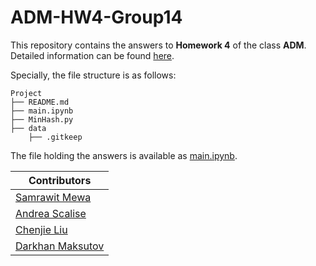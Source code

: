 # ADM-HW4-Group14

This repository contains the answers to **Homework 4** of the class **ADM**. Detailed information can be found [here](https://github.com/Sapienza-University-Rome/ADM/tree/master/2024/Homework_4).

Specially, the file structure is as follows:
```        
Project       
├── README.md         
├── main.ipynb
├── MinHash.py            
├── data                            
    ├── .gitkeep             

```

The file holding the answers is available as [main.ipynb](https://github.com/TealMango/ADM-HW4-Group14/blob/main/main.ipynb).


| Contributors                                                   |
|----------------------------------------------------------------|
| [Samrawit Mewa](https://github.com/SamrawitMM)                 |
| [Andrea Scalise](https://github.com/Andreascal)        |
| [Chenjie Liu](https://github.com/TealMango)                    |
| [Darkhan Maksutov](https://github.com/darkhmaks)                |
